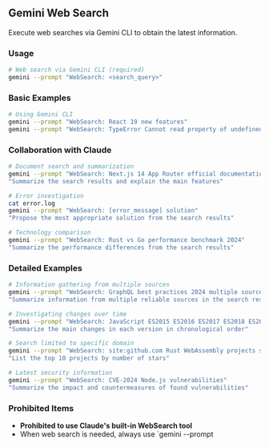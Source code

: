 ## Gemini Web Search

Execute web searches via Gemini CLI to obtain the latest information.

### Usage

```bash
# Web search via Gemini CLI (required)
gemini --prompt "WebSearch: <search_query>"
```

### Basic Examples

```bash
# Using Gemini CLI
gemini --prompt "WebSearch: React 19 new features"
gemini --prompt "WebSearch: TypeError Cannot read property of undefined solution"
```

### Collaboration with Claude

```bash
# Document search and summarization
gemini --prompt "WebSearch: Next.js 14 App Router official documentation"
"Summarize the search results and explain the main features"

# Error investigation
cat error.log
gemini --prompt "WebSearch: [error_message] solution"
"Propose the most appropriate solution from the search results"

# Technology comparison
gemini --prompt "WebSearch: Rust vs Go performance benchmark 2024"
"Summarize the performance differences from the search results"
```

### Detailed Examples

```bash
# Information gathering from multiple sources
gemini --prompt "WebSearch: GraphQL best practices 2024 multiple sources"
"Summarize information from multiple reliable sources in the search results"

# Investigating changes over time
gemini --prompt "WebSearch: JavaScript ES2015 ES2016 ES2017 ES2018 ES2019 ES2020 ES2021 ES2022 ES2023 ES2024 features"
"Summarize the main changes in each version in chronological order"

# Search limited to specific domain
gemini --prompt "WebSearch: site:github.com Rust WebAssembly projects stars:>1000"
"List the top 10 projects by number of stars"

# Latest security information
gemini --prompt "WebSearch: CVE-2024 Node.js vulnerabilities"
"Summarize the impact and countermeasures of found vulnerabilities"
```

### Prohibited Items

- **Prohibited to use Claude's built-in WebSearch tool**
- When web search is needed, always use `gemini --prompt